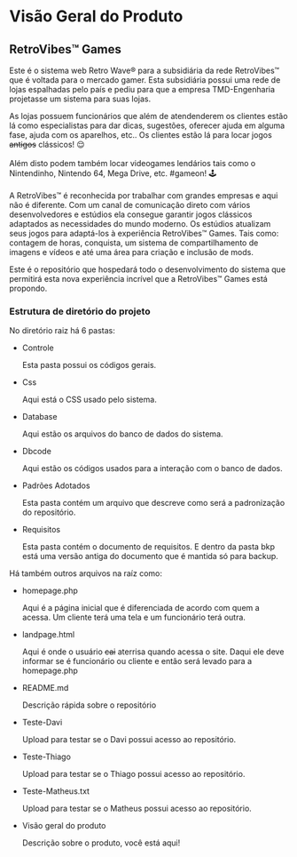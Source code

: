 # Visão Geral do Produto

## RetroVibes™ Games

Este é o sistema web Retro Wave® para a subsidiária da rede RetroVibes™ que é voltada para o mercado gamer.
Esta subsidiária possui uma rede de lojas espalhadas pelo país e pediu para que a empresa TMD-Engenharia 
projetasse um sistema para suas lojas.

As lojas possuem funcionários que além de atendenderem os clientes estão lá como especialistas para dar dicas, sugestões, 
oferecer ajuda em alguma fase, ajuda com os aparelhos, etc..
Os clientes estão lá para locar jogos <strike>antigos</strike> clássicos! 😌
<br></br>
Além disto podem também locar videogames lendários tais como o Nintendinho, Nintendo 64, Mega Drive, etc. #gameon! 🕹 
<br></br>
A RetroVibes™ é reconhecida por trabalhar com grandes empresas e aqui não é diferente. Com um canal de comunicação 
direto com vários desenvolvedores e estúdios ela consegue garantir jogos clássicos adaptados as necessidades do mundo moderno.
Os estúdios atualizam seus jogos para adaptá-los à experiência RetroVibes™ Games. Tais como: contagem de horas, conquista,
um sistema de compartilhamento de imagens e vídeos e até uma área para criação e inclusão de mods.

Este é o repositório que hospedará todo o desenvolvimento do sistema que permitirá esta nova experiência incrível que a 
RetroVibes™ Games está propondo.

### Estrutura de diretório do projeto

No diretório raiz há 6 pastas:

- Controle

    Esta pasta possui os códigos gerais.

- Css

    Aqui está o CSS usado pelo sistema.

- Database

    Aqui estão os arquivos do banco de dados do sistema.

- Dbcode

    Aqui estão os códigos usados para a interação com o banco de dados.

- Padrões Adotados

    Esta pasta contém um arquivo que descreve como será a padronização do repositório.

- Requisitos

    Esta pasta contém o documento de requisitos. E dentro da pasta bkp está uma versão antiga do documento que é mantida só para backup.
    
Há também outros arquivos na raíz como:

- homepage.php

    Aqui é a página inicial que é diferenciada de acordo com quem a acessa. Um cliente terá uma tela e um funcionário terá outra.

- landpage.html

    Aqui é onde o usuário <strike>cai</strike> aterrisa quando acessa o site. Daqui ele deve informar se é funcionário ou cliente 
    e então será levado para a homepage.php

- README.md

    Descrição rápida sobre o repositório

- Teste-Davi

    Upload para testar se o Davi possui acesso ao repositório.

- Teste-Thiago

    Upload para testar se o Thiago possui acesso ao repositório.

- Teste-Matheus.txt

    Upload para testar se o Matheus possui acesso ao repositório.

- Visão geral do produto

    Descrição sobre o produto, você está aqui!
